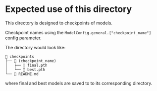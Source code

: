 # Expected use of this directory

This directory is designed to checkpoints of models.

Checkpoint names using the `ModelConfig.general.["checkpoint_name"]` config parameter.

The directory would look like:

```
 checkpoints
├──  (checkpoint_name)
│   ├──  final.pth
│   └──  best.pth
└── 󰂺 README.md
```

where final and best models are saved to to its corresponding directory.
